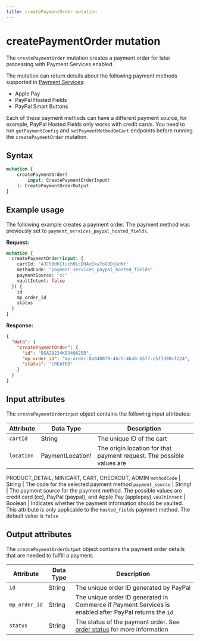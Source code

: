 ```yaml
---
title: createPaymentOrder mutation
---
```


# createPaymentOrder mutation

The `createPaymentOrder` mutation creates a payment order for later processing with Payment Services enabled.

The mutation can return details about the following payment methods supported in [Payment Services](https://experienceleague.adobe.com/docs/commerce-merchant-services/payment-services/payments-checkout/payments-options.html):

* Apple Pay
* PayPal Hosted Fields
* PayPal Smart Buttons

Each of these payment methods can have a different payment source, for example, PayPal Hosted Fields only works with credit cards. You need to run `getPaymentConfig` and `setPaymentMethodOnCart` endpoints before running the `createPaymentOrder` mutation.

## Syntax

```graphql
mutation { 
    createPaymentOrder(
        input: CreatePaymentOrderInput! 
    ): CreatePaymentOrderOutput    
}
```

## Example usage

The following example creates a payment order. The payment method was previously set to `payment_services_paypal_hosted_fields`.

**Request:**

```graphql
mutation {
  createPaymentOrder(input: {
    cartId: "AJCY8dhIfuch9LcDHAxEkw7oG3DjGdKt"
    methodCode: "payment_services_paypal_hosted_fields"
    paymentSource: "cc"
    vaultIntent: false
  }) {
    id
    mp_order_id
    status
  }
}
```

**Response:**

```json
{
  "data": {
    "createPaymentOrder": {
      "id": "9SA28234K9340625D",
      "mp_order_id": "mp-order-8b0488f9-46c5-4640-b577-c5f7d90cf224",
      "status": "CREATED"
    }
  }
}
```

## Input attributes

The `createPaymentOrderinput` object contains the following input attributes:

Attribute |  Data Type | Description
--- | --- | ---
`cartId` | String | The unique ID of the cart
`location` | PaymentLocation! | The origin location for that payment request. The possible values are
PRODUCT_DETAIL, MINICART, CART, CHECKOUT, ADMIN
`methodCode` | String | The code for the selected payment method
`payment_source` | String! | The payment source for the payment method. The possible values are credit card (cc), PayPal (paypal), and Apple Pay (applepay)
`vaultIntent` | Boolean | Indicates whether the payment information should be vaulted. This attribute is only applicable to the `hosted_fields` payment method. The default value is `false`

## Output attributes

The `createPaymentOrderOutput` object contains the payment order details that are needed to fulfill a payment.

Attribute |  Data Type | Description
--- | --- | ---
`id` | String | The unique order ID generated by PayPal
`mp_order_id` | String | The unique order ID generated in Commerce if Payment Services is enabled after PayPal returns the `id`
`status` | String | The status of the payment order. See [order status](https://experienceleague.adobe.com/docs/commerce-admin/stores-sales/order-management/orders/order-status.html) for more information
